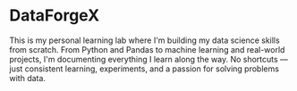 # DataForgeX
This is my personal learning lab where I'm building my data science skills from scratch. From Python and Pandas to machine learning and real-world projects, I'm documenting everything I learn along the way. No shortcuts — just consistent learning, experiments, and a passion for solving problems with data.
